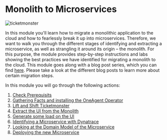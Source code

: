 # Monolith to Microservices 

![ticketmonster](assets/ticketmonster.png)

In this module you'll learn how to migrate a monolithic application to the cloud and how to fearlessly break it up into microservices. Therefore, we want to walk you through the different stages of identifying and extracting a microservice, as well as strangling it around its origin – the monolith. For this purpose, the module provides step-by-step instructions and labs showing the best practices we have identified for migrating a monolith to the cloud. This module goes along with a blog post series, which you can find [here](https://www.dynatrace.com/news/blog/fearless-monolith-to-microservices-migration-a-guided-journey/). Please take a look at the different blog posts to learn more about certain migration steps.

In this module you will go through the following actions:

1. [Check Prerequisits](0_Check_Prerequisites)
1. [Gathering Facts and installing the OneAgent Operator](1_Facts_and_OneAgent)
1. [Lift and Shift Ticketmonster](2_Lift-and-Shift_TicketMonster)
1. [Extract the UI from the Monolith](3_Extract_UI_From_Monolith)
1. [Generate some load on the UI](4_Generate_Load_on_UI)
1. [Identifying a Microservice with Dynatrace](5_Identify_a_Microservice)
1. [Looking at the Domain Model of the Microservice](6_Domain_Model_of_Microservice)
1. [Deploying the new Microservice](7_Deploy_the_Microservice)